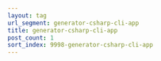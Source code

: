 ```yaml
---
layout: tag
url_segment: generator-csharp-cli-app
title: generator-csharp-cli-app
post_count: 1
sort_index: 9998-generator-csharp-cli-app
---
```

